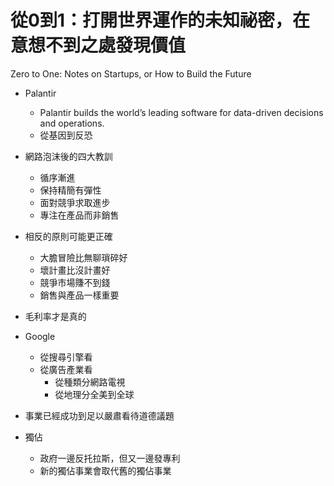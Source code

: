 # 從0到1：打開世界運作的未知祕密，在意想不到之處發現價值
Zero to One: Notes on Startups, or How to Build the Future

- Palantir
    - Palantir builds the world’s leading software for data-driven decisions and operations.
    - 從基因到反恐

- 網路泡沫後的四大教訓
    - 循序漸進
    - 保持精簡有彈性
    - 面對競爭求取進步
    - 專注在產品而非銷售
- 相反的原則可能更正確
    - 大膽冒險比無聊瑣碎好
    - 壞計畫比沒計畫好
    - 競爭市場賺不到錢
    - 銷售與產品一樣重要

- 毛利率才是真的

- Google
    - 從搜尋引擎看
    - 從廣告產業看
        - 從種類分網路電視
        - 從地理分全美到全球

- 事業已經成功到足以嚴肅看待道德議題

- 獨佔
    - 政府一邊反托拉斯，但又一邊發專利
    - 新的獨佔事業會取代舊的獨佔事業